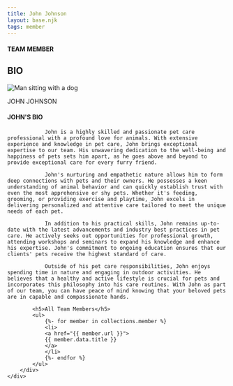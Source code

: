 ```yaml
---
title: John Johnson
layout: base.njk
tags: member
---
```

<section class="team-member-bio">
    <div class="about-us-header">
        <div>
            <div id="vertical-line"></div>
        </div>
        <div class="header-text">
            <h4>TEAM MEMBER</h6>
            <h1 id="team-header">BIO</h1>
        </div>
    </div>
    <div class="team-member-img-and-bio">
        <div class="team-member-img">
            <div>
                <img src="\images\team-member3.png" alt="Man sitting  with a dog">
                <p>JOHN JOHNSON</p>
            </div>
        </div>
        <div class="team-member-info">
            <h4>JOHN'S BIO</h4>

                John is a highly skilled and passionate pet care professional with a profound love for animals. With extensive experience and knowledge in pet care, John brings exceptional expertise to our team. His unwavering dedication to the well-being and happiness of pets sets him apart, as he goes above and beyond to provide exceptional care for every furry friend.

                John's nurturing and empathetic nature allows him to form deep connections with pets and their owners. He possesses a keen understanding of animal behavior and can quickly establish trust with even the most apprehensive or shy pets. Whether it's feeding, grooming, or providing exercise and playtime, John excels in delivering personalized and attentive care tailored to meet the unique needs of each pet.

                In addition to his practical skills, John remains up-to-date with the latest advancements and industry best practices in pet care. He actively seeks out opportunities for professional growth, attending workshops and seminars to expand his knowledge and enhance his expertise. John's commitment to ongoing education ensures that our clients' pets receive the highest standard of care.

                Outside of his pet care responsibilities, John enjoys spending time in nature and engaging in outdoor activities. He believes that a healthy and active lifestyle is crucial for pets and incorporates this philosophy into his care routines. With John as part of our team, you can have peace of mind knowing that your beloved pets are in capable and compassionate hands.

            <h5>All Team Members</h5>
            <ul>
                {%- for member in collections.member %}
                <li>
                <a href="{{ member.url }}">
                {{ member.data.title }}
                </a>
                </li>
                {%- endfor %}
            </ul>
        </div>
    </div>
</section>